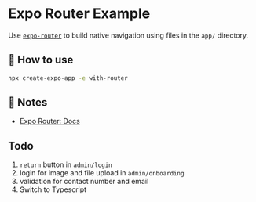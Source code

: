 # Expo Router Example

Use [`expo-router`](https://docs.expo.dev/router/introduction/) to build native navigation using files in the `app/` directory.

## 🚀 How to use

```sh
npx create-expo-app -e with-router
```

## 📝 Notes

- [Expo Router: Docs](https://docs.expo.dev/router/introduction/)

## Todo

1) `return` button in `admin/login`
2) login for image and file upload in `admin/onboarding`
3) validation for contact number and email
4) Switch to Typescript